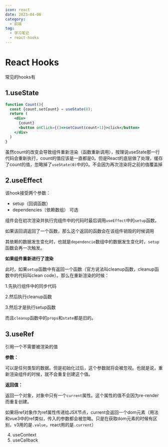 ```yaml
---
icon: react
date: 2023-04-06
category:
  - 前端
tag:
  - 学习笔记
  - react-hooks
---
```


# React Hooks

常见的hooks有

## 1.useState

```jsx
function Count(){
  const {count,setCount} = useState(0);
  return (
    <div>
      {count}
      <button onClick={()=>setCount(count+1)}>click</button>
    </div>
  )
}
```
虽然count的改变会导致组件重新渲染（函数重新调用），按理说useState那一行代码会重新执行，count的值应该是一直都是0。但是React的底层做了处理，缓存了count的值，忽略掉了`useState(0)`中的0。不会因为再次渲染将之前的值覆盖掉


## 2.useEffect

该hook接受两个参数：

- setup（回调函数）
- dependencies（依赖数组） 可选

组件会在初次渲染并执行完组件中的代码时最后调用`useEffect`中的`setup`函数。

如果该回调返回了一个函数，那么这个返回的函数会在该组件销毁的时候调用

其依赖的数据发生变化时，也就是`dependencie`数组中的数据发生变化时，`setup`函数会再一次触发。

**如果组件重新进行了渲染**

此时，如果`setup`函数中有返回一个函数（官方说法叫cleanup函数，cleanup函数中的代码叫clean code）。那么在重新渲染的时候：

1.先执行组件中的同步代码

2.然后执行cleanup函数

3.然后才是执行setup函数

而且`cleanup`函数中的`props`和`state`都是旧的。

## 3.useRef

引用一个不需要被渲染的值

**参数：**

可以是任何类型的数据。但是初始化过后，这个参数就将会被忽视。也就是说，重新渲染组件的时候，就不会重复创建这个值。

**返回值：**

返回一个对象，对象中只有一个`current`属性。这个属性的值不会因为re-render而重复创建。

如果将ref对象作为ref属性传递给JSX节点，current会返回一个dom元素（用法和vue3中的ref类似，传入的参数都会被忽略。只是在获取dom元素的时候有区别，v3用的是`.value`，react用的是`.current`）

4. useContext
5. useCallback

